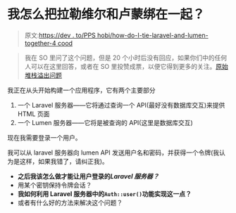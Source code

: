 # 我怎么把拉勒维尔和卢蒙绑在一起？

> 原文:[https://dev . to/PPS hobi/how-do-I-tie-laravel-and-lumen-together-4 cood](https://dev.to/ppshobi/how-do-i-tie-laravel-and-lumen-together-4cod)

> 我在 SO 里问了这个问题，但是 20 个小时后没有回应，如果你们中的任何人可以在这里回答，或者在 SO 里投赞成票，以便它得到更多的关注。[原始堆栈溢出问题](https://stackoverflow.com/questions/53043684/how-do-i-tie-laravel-and-lumen-together)

我正在从头开始构建一个应用程序，它有两个主要部分

1.  一个 Laravel 服务器——它将通过查询一个 API(最好没有数据库交互)来提供 HTML 页面
2.  一个 Lumen 服务器——它将是被查询的 API(这里是数据库交互)

现在我需要登录一个用户。

我可以从 laravel 服务器向 lumen API 发送用户名和密码，并获得一个令牌(我认为是这样，如果我错了，请纠正我)。

*   **之后我该怎么做才能让用户登录的*Laravel 服务器？***
*   用某个密钥保持令牌会话？
*   **我如何利用 Laravel 服务器中的`Auth::user()`功能实现这一点？**
*   或者有什么好的方法来解决这个问题？